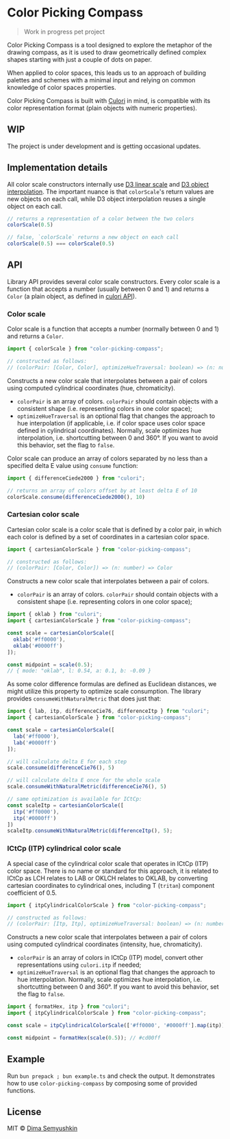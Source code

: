 # Color Picking Compass

> Work in progress pet project

Color Picking Compass is a tool designed to explore the metaphor of the drawing compass, as it is used to draw
geometrically defined complex shapes starting with just a couple of dots on paper.

When applied to color spaces, this leads us to an approach of building palettes and schemes with a minimal input and
relying on common knowledge of color spaces properties.

Color Picking Compass is built with [Culori](https://culorijs.org/) in mind, is compatible with its color representation format (plain objects with numeric properties).

## WIP

The project is under development and is getting occasional updates.

## Implementation details

All color scale constructors internally use [D3 linear scale](https://d3js.org/d3-scale/linear) and [D3 object interpolation](https://d3js.org/d3-interpolate/value#interpolateObject). The important nuance is
that `colorScale`'s return values are new objects on each call, while D3 object interpolation reuses a single object on each call.

```typescript
// returns a representation of a color between the two colors
colorScale(0.5)

// false, `colorScale` returns a new object on each call
colorScale(0.5) === colorScale(0.5)
```

## API

Library API provides several color scale constructors. Every color scale is a function that accepts a number (usually between 0 and 1) and returns a `Color` (a plain object, as defined in [culori API](https://culorijs.org/api/)).

### Color scale

Color scale is a function that accepts a number (normally between 0 and 1) and returns a `Color`.

```typescript
import { colorScale } from "color-picking-compass";

// constructed as follows:
// (colorPair: [Color, Color], optimizeHueTraversal: boolean) => (n: number) => Color

```

Constructs a new color scale that interpolates between a pair of colors using computed cylindrical coordinates (hue, chromaticity).

- `colorPair` is an array of colors. `colorPair` should contain objects with a consistent shape (i.e. representing colors in one color space);
- `optimizeHueTraversal` is an optional flag that changes the approach to hue interpolation (if applicable, i.e. if color space uses color space defined in cylindrical coordinates). Normally, scale optimizes hue interpolation, i.e. shortcutting between 0 and 360°. If you want to avoid this behavior, set the flag to `false`.

Color scale can produce an array of colors separated by no less than a specified delta E value using `consume` function:

```typescript
import { differenceCiede2000 } from "culori";

// returns an array of colors offset by at least delta E of 10
colorScale.consume(differenceCiede2000(), 10)
```

### Cartesian color scale

Cartesian color scale is a color scale that is defined by a color pair, in which each color is defined by a set of coordinates in a cartesian color space.

```typescript
import { cartesianColorScale } from "color-picking-compass";

// constructed as follows:
// (colorPair: [Color, Color]) => (n: number) => Color

```

Constructs a new color scale that interpolates between a pair of colors.

- `colorPair` is an array of colors. `colorPair` should contain objects with a consistent shape (i.e. representing colors in one color space);

```typescript
import { oklab } from "culori";
import { cartesianColorScale } from "color-picking-compass";

const scale = cartesianColorScale([
  oklab('#ff0000'),
  oklab('#0000ff')
]);

const midpoint = scale(0.5);
// { mode: "oklab", l: 0.54, a: 0.1, b: -0.09 }
```

As some color difference formulas are defined as Euclidean distances, we might utilize this property to optimize scale consumption. The library provides `consumeWithNaturalMetric` that does just that:

```typescript
import { lab, itp, differenceCie76, differenceItp } from "culori";
import { cartesianColorScale } from "color-picking-compass";

const scale = cartesianColorScale([
  lab('#ff0000'),
  lab('#0000ff')
]);

// will calculate delta E for each step
scale.consume(differenceCie76(), 5)

// will calculate delta E once for the whole scale
scale.consumeWithNaturalMetric(differenceCie76(), 5)

// same optimization is available for ICtCp:
const scaleItp = cartesianColorScale([
  itp('#ff0000'),
  itp('#0000ff')
])
scaleItp.consumeWithNaturalMetric(differenceItp(), 5);
```

### ICtCp (ITP) cylindrical color scale

A special case of the cylindrical color scale that operates in ICtCp (ITP) color space. There is no name or standard for this approach, it is related to ICtCp as LCH relates to LAB or OKLCH relates to OKLAB, by converting cartesian coordinates to cylindrical ones, including T (`tritan`) component coefficient of 0.5.

```typescript
import { itpCylindricalColorScale } from "color-picking-compass";

// constructed as follows:
// (colorPair: [Itp, Itp], optimizeHueTraversal: boolean) => (n: number) => Itp
```

Constructs a new color scale that interpolates between a pair of colors using computed cylindrical coordinates (intensity, hue, chromaticity).

- `colorPair` is an array of colors in ICtCp (ITP) model, convert other representations using `culori.itp` if needed;
- `optimizeHueTraversal` is an optional flag that changes the approach to hue interpolation. Normally, scale optimizes hue interpolation, i.e. shortcutting between 0 and 360°. If you want to avoid this behavior, set the flag to `false`.

```typescript
import { formatHex, itp } from "culori";
import { itpCylindricalColorScale } from "color-picking-compass";

const scale = itpCylindricalColorScale(['#ff0000', '#0000ff'].map(itp));

const midpoint = formatHex(scale(0.5)); // #cd00ff
```

## Example

Run `bun prepack ; bun example.ts` and check the output. It demonstrates how to use `color-picking-compass` by composing
some of provided functions.

## License

MIT © [Dima Semyushkin](https://devg.ru)
